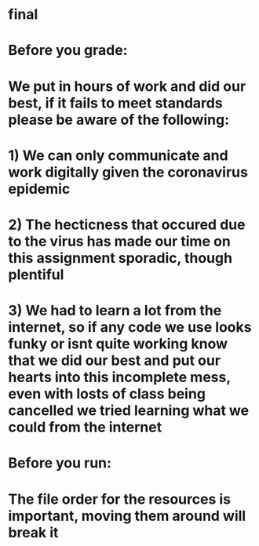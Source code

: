# final
# Before you grade:
# We put in hours of work and did our best, if it fails to meet standards please be aware of the following:
# 1) We can only communicate and work digitally given the coronavirus epidemic
# 2) The hecticness that occured due to the virus has made our time on this assignment sporadic, though plentiful
# 3) We had to learn a lot from the internet, so if any code we use looks funky or isnt quite working know that we did our best and put our hearts into this incomplete mess, even with losts of class being cancelled we tried learning what we could from the internet
# Before you run:
# The file order for the resources is important, moving them around will break it

